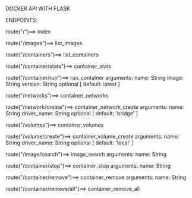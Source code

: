 DOCKER API WITH FLASK

ENDPOINTS:





route("/")==> index
  

route("/images")==> list_images
    


route("/containers")==> list_containers
   


route("/container/stats")==> container_stats
   

route("/container/run")==> run_container
arguments:
    name: String
    image: String
    version: String optional [ default: latest ]


route("/networks")==> container_networks
   

route("/network/create")==> container_network_create
arguments:
    name: String
    driver_name: String optional [ default: 'bridge' ]
    


route("/volumes")==> container_volumes



route("/volume/create")==> container_volume_create
arguments:
    name: String
    driver_name: String optional [ default: 'local' ]




route("/image/search")==> image_search
arguments:
    name: String
  
  
    
route("/container/stop")==> container_stop
arguments:
    name: String
    
    
    
route("/container/remove")==> container_remove
arguments:
    name: String
    
    
route("/container/remove/all")==> container_remove_all
